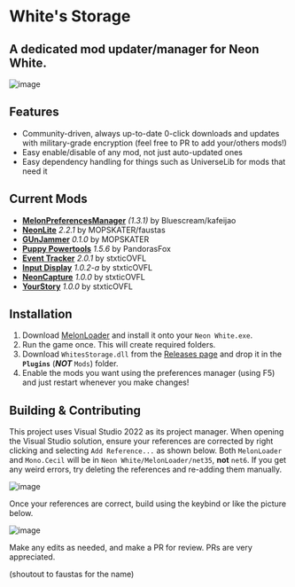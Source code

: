 # White's Storage
## A dedicated mod updater/manager for Neon White. 

![image](https://github.com/stxticOVFL/WhitesStorage/assets/29069561/4274e4c4-e49f-4f35-9ff1-3c57318e0733)

## Features
- Community-driven, always up-to-date 0-click downloads and updates with military-grade encryption (feel free to PR to add your/others mods!)
- Easy enable/disable of any mod, not just auto-updated ones
- Easy dependency handling for things such as UniverseLib for mods that need it

## Current Mods
- **[MelonPreferencesManager](https://github.com/Bluscream/MelonPreferencesManager)** *(1.3.1)* by Bluescream/kafeijao
- **[NeonLite](https://github.com/MOPSKATER/NeonLite)** *2.2.1* by MOPSKATER/faustas
- **[GUnJammer](https://github.com/MOPSKATER/GUnJammer)** *0.1.0* by MOPSKATER
- **[Puppy Powertools](https://github.com/PandorasFox/NeonWhite-PuppyPowerTools)** *1.5.6* by PandorasFox
- **[Event Tracker](https://github.com/stxticOVFL/EventTracker)** *2.0.1* by stxticOVFL 
- **[Input Display](https://github.com/stxticOVFL/NeonInputDisplay)** *1.0.2-a* by stxticOVFL
- **[NeonCapture](https://github.com/stxticOVFL/NeonCapture)** *1.0.0* by stxticOVFL
- **[YourStory](https://github.com/stxticOVFL/YourStory)** *1.0.0* by stxticOVFL

## Installation
1. Download [MelonLoader](https://github.com/LavaGang/MelonLoader/releases/latest) and install it onto your `Neon White.exe`.
2. Run the game once. This will create required folders.
3. Download `WhitesStorage.dll` from the [Releases page](https://github.com/stxticOVFL/WhitesStorage/releases/latest) and drop it in the **`Plugins`** (__***NOT***__ `Mods`) folder.
4. Enable the mods you want using the preferences manager (using F5) and just restart whenever you make changes!

## Building & Contributing
This project uses Visual Studio 2022 as its project manager. When opening the Visual Studio solution, ensure your references are corrected by right clicking and selecting `Add Reference...` as shown below. 
Both `MelonLoader` and `Mono.Cecil` will be in `Neon White/MelonLoader/net35`, **not** `net6`.
If you get any weird errors, try deleting the references and re-adding them manually.

![image](https://github.com/stxticOVFL/WhitesStorage/assets/29069561/ac4efb7d-e9e2-4287-be33-15fa3fd6fcab)

Once your references are correct, build using the keybind or like the picture below.

![image](https://github.com/stxticOVFL/EventTracker/assets/29069561/40a50e46-5fc2-4acc-a3c9-4d4edb8c7d83)

Make any edits as needed, and make a PR for review. PRs are very appreciated.

(shoutout to faustas for the name)
